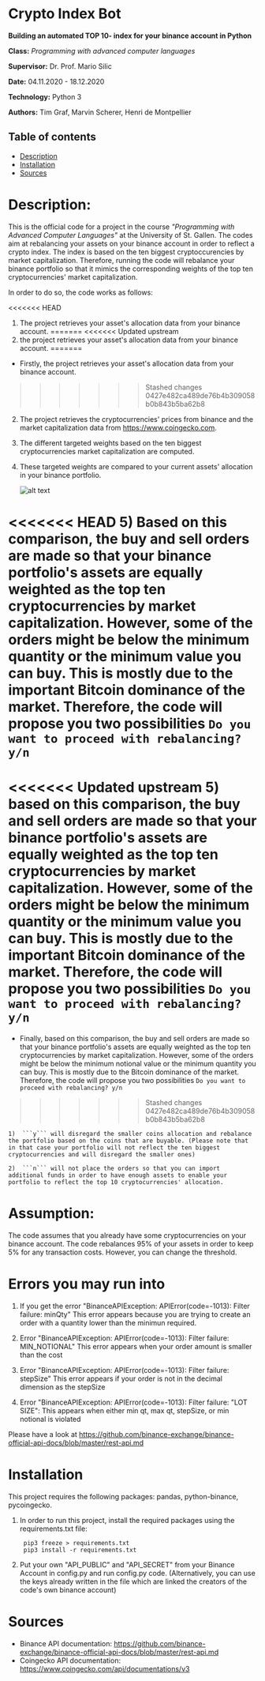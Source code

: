 # Crypto Index Bot

**Building an automated TOP 10- index for your binance account in Python**

**Class:** *Programming with advanced computer languages*

**Supervisor:** Dr. Prof. Mario Silic

**Date:** 04.11.2020 - 18.12.2020

**Technology:** Python 3

**Authors:** Tim Graf, Marvin Scherer, Henri de Montpellier

## Table of contents
* [Description](#Description)
* [Installation](#Installation)
* [Sources](#Sources)


# Description:

This is the official code for a project in the course _"Programming with Advanced Computer Languages"_ at the University of St. Gallen. The codes aim at rebalancing your assets on your binance account in order to reflect a crypto index. The index is based on the ten biggest cryptoccurencies by market capitalization. Therefore, running the code will rebalance your binance portfolio so that it mimics the corresponding weights of the top ten cryptocurrencies' market capitalization.


In order to do so, the code works as follows:

<<<<<<< HEAD
1) The project retrieves your asset's allocation data from your binance account.
=======
<<<<<<< Updated upstream
1) the project retrieves your asset's allocation data from your binance account.
=======
* Firstly, the project retrieves your asset's allocation data from your binance account. 
>>>>>>> Stashed changes
>>>>>>> 0427e482ca489de76b4b309058b0b843b5ba62b8

2) The project retrieves the cryptocurrencies' prices from binance and the market capitalization data from https://www.coingecko.com.

3) The different targeted weights based on the ten biggest cryptocurrencies market capitalization are computed.

4) These targeted weights are compared to your current assets' allocation in your binance portfolio.
    
    ![alt text](/img.png)

<<<<<<< HEAD
5) Based on this comparison, the buy and sell orders are made so that your binance portfolio's assets are equally weighted as the top ten cryptocurrencies by market capitalization. However, some of the orders might be below the minimum quantity or the minimum value you can buy. This is mostly due to the important Bitcoin dominance of the market. Therefore, the code will propose you two possibilities ```Do you want to proceed with rebalancing? y/n``` 
=======
<<<<<<< Updated upstream
5) based on this comparison, the buy and sell orders are made so that your binance portfolio's assets are equally weighted as the top ten cryptocurrencies by market capitalization. However, some of the orders might be below the minimum quantity or the minimum value you can buy. This is mostly due to the important Bitcoin dominance of the market. Therefore, the code will propose you two possibilities ```Do you want to proceed with rebalancing? y/n``` 
=======
* Finally, based on this comparison, the buy and sell orders are made so that your binance portfolio's assets are equally weighted as the top ten cryptocurrencies by market capitalization. However, some of the orders might be below the minimum notional value or the minimum quantity you can buy. This is mostly due to the Bitcoin dominance of the market. Therefore, the code will propose you two possibilities ```Do you want to proceed with rebalancing? y/n``` 
>>>>>>> Stashed changes
>>>>>>> 0427e482ca489de76b4b309058b0b843b5ba62b8

    1)  ```y``` will disregard the smaller coins allocation and rebalance the portfolio based on the coins that are buyable. (Please note that in that case your portfolio will not reflect the ten biggest cryptocurrencies and will disregard the smaller ones)

    2)  ```n``` will not place the orders so that you can import additional funds in order to have enough assets to enable your portfolio to reflect the top 10 cryptocurrencies' allocation.

# Assumption: 
The code assumes that you already have some cryptocurrencies on your binance account.
The code rebalances 95% of your assets in order to keep 5% for any transaction costs. However, you can change the threshold.

# Errors you may run into 
1. If you get the error "BinanceAPIException: APIError(code=-1013): Filter failure: minQty"
This error appears because you are trying to create an order with a quantity lower than the minimun required.

2. Error "BinanceAPIException: APIError(code=-1013): Filter failure: MIN_NOTIONAL"
This error appears when your order amount is smaller than the cost

3. Error "BinanceAPIException: APIError(code=-1013): Filter failure: stepSize"
This error appears if your order is not in the decimal dimension as the stepSize

4. Error "BinanceAPIException: APIError(code=-1013): Filter failure: "LOT SIZE": 
This appears when either min qt, max qt, stepSize, or min notional is violated

Please have a look at https://github.com/binance-exchange/binance-official-api-docs/blob/master/rest-api.md



# Installation
This project requires the following packages: pandas, python-binance, pycoingecko.

1) In order to run this project, install the required packages using the requirements.txt file: 
    ```
     pip3 freeze > requirements.txt
     pip3 install -r requirements.txt
    ```
2) Put your own "API_PUBLIC" and "API_SECRET" from your Binance Account in config.py and run config.py code. 
(Alternatively, you can use the keys already written in the file which are linked the creators of the code's own binance account)

# Sources
* Binance API documentation: https://github.com/binance-exchange/binance-official-api-docs/blob/master/rest-api.md 
* Coingecko API documentation: https://www.coingecko.com/api/documentations/v3 


